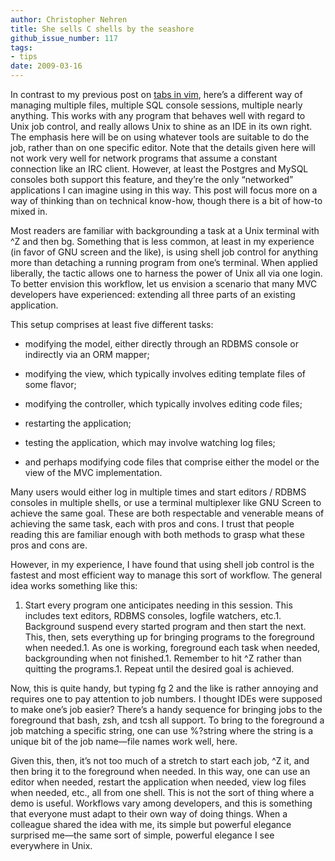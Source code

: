 ```yaml
---
author: Christopher Nehren
title: She sells C shells by the seashore
github_issue_number: 117
tags:
- tips
date: 2009-03-16
---
```


In contrast to my previous post on [tabs in vim](/blog/2009/03/vim-tip-of-day-tabbed-editing), here’s a different way of managing multiple files, multiple SQL console sessions, multiple nearly anything. This works with any program that behaves well with regard to Unix job control, and really allows Unix to shine as an IDE in its own right. The emphasis here will be on using whatever tools are suitable to do the job, rather than on one specific editor. Note that the details given here will not work very well for network programs that assume a constant connection like an IRC client. However, at least the Postgres and MySQL consoles both support this feature, and they’re the only “networked” applications I can imagine using in this way. This post will focus more on a way of thinking than on technical know-how, though there is a bit of how-to mixed in.

Most readers are familiar with backgrounding a task at a Unix terminal with ^Z and then bg. Something that is less common, at least in my experience (in favor of GNU screen and the like), is using shell job control for anything more than detaching a running program from one’s terminal. When applied liberally, the tactic allows one to harness the power of Unix all via one login. To better envision this workflow, let us envision a scenario that many MVC developers have experienced: extending all three parts of an existing application.

This setup comprises at least five different tasks:

- modifying the model, either directly through an RDBMS console or indirectly via an ORM mapper;

- modifying the view, which typically involves editing template files of some flavor;

- modifying the controller, which typically involves editing code files;

- restarting the application;

- testing the application, which may involve watching log files;

- and perhaps modifying code files that comprise either the model or the view of the MVC implementation.

Many users would either log in multiple times and start editors / RDBMS consoles in multiple shells, or use a terminal multiplexer like GNU Screen to achieve the same goal. These are both respectable and venerable means of achieving the same task, each with pros and cons. I trust that people reading this are familiar enough with both methods to grasp what these pros and cons are.

However, in my experience, I have found that using shell job control is the fastest and most efficient way to manage this sort of workflow. The general idea works something like this:

1. Start every program one anticipates needing in this session. This includes text editors, RDBMS consoles, logfile watchers, etc.1. Background suspend every started program and then start the next. This, then, sets everything up for bringing programs to the foreground when needed.1. As one is working, foreground each task when needed, backgrounding when not finished.1. Remember to hit ^Z rather than quitting the programs.1. Repeat until the desired goal is achieved.

Now, this is quite handy, but typing fg 2 and the like is rather annoying and requires one to pay attention to job numbers. I thought IDEs were supposed to make one’s job easier? There’s a handy sequence for bringing jobs to the foreground that bash, zsh, and tcsh all support. To bring to the foreground a job matching a specific string, one can use %?string where the string is a unique bit of the job name—​file names work well, here.

Given this, then, it’s not too much of a stretch to start each job, ^Z it, and then bring it to the foreground when needed. In this way, one can use an editor when needed, restart the application when needed, view log files when needed, etc., all from one shell. This is not the sort of thing where a demo is useful. Workflows vary among developers, and this is something that everyone must adapt to their own way of doing things. When a colleague shared the idea with me, its simple but powerful elegance surprised me—​the same sort of simple, powerful elegance I see everywhere in Unix.

